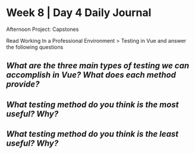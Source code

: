# Week 8 | Day 4 Daily Journal

Afternoon Project: Capstones

Read Working In a Professional Environment > Testing in Vue and answer the following questions

## *What are the three main types of testing we can accomplish in Vue? What does each method provide?*


## *What testing method do you think is the most useful? Why?*


## *What testing method do you think is the least useful? Why?*






